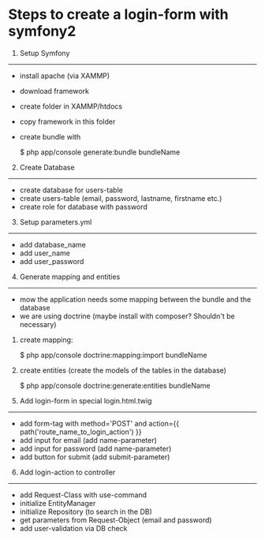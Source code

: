Steps to create a login-form with symfony2
==========================================

1) Setup Symfony
----------------
- install apache (via XAMMP)
- download framework
- create folder in XAMMP/htdocs
- copy framework in this folder
- create bundle with

    $ php app/console generate:bundle bundleName

2) Create Database
------------------
- create database for users-table
- create users-table (email, password, lastname, firstname etc.)
- create role for database with password

3) Setup parameters.yml
-----------------------
- add database_name
- add user_name
- add user_password

4) Generate mapping and entities
--------------------------------
- mow the application needs some mapping between the bundle and the database
- we are using doctrine (maybe install with composer? Shouldn't be necessary)

1. create mapping:
    
    $ php app/console doctrine:mapping:import bundleName

2. create entities (create the models of the tables in the database)

    $ php app/console doctrine:generate:entities bundleName

5) Add login-form in special login.html.twig
--------------------------------------------
- add form-tag with method='POST' and action={{ path('route_name_to_login_action') }}
- add input for email (add name-parameter)
- add input for password (add name-parameter)
- add button for submit (add submit-parameter)

6) Add login-action to controller
---------------------------------
- add Request-Class with use-command
- initialize EntityManager 
- initialize Repository (to search in the DB)
- get parameters from Request-Object (email and password)
- add user-validation via DB check